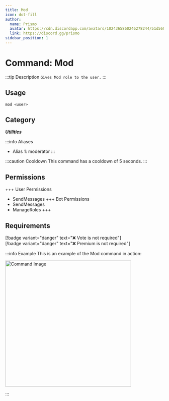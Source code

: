 ```yaml
---
title: Mod
icon: dot-fill
author:
  name: Prismo
  avatar: https://cdn.discordapp.com/avatars/1024365860246278244/51d5603eff69376da9a21e86b07a75bd.png?size=2048
  link: https://discord.gg/prismo
sidebar_position: 1
---
```



# Command: Mod

:::tip Description
`Gives Mod role to the user.`
:::

## Usage

```
mod <user>
```

## Category

_**Utilities**_

:::info Aliases
- Alias 1: moderator
:::

:::caution Cooldown
This command has a cooldown of 5 seconds.
:::

## Permissions

+++ User Permissions
- SendMessages
+++ Bot Permissions
- SendMessages
- ManageRoles
+++

## Requirements

[!badge variant="danger" text="❌ Vote is not required"]  
[!badge variant="danger" text="❌ Premium is not required"]

:::info Example
This is an example of the Mod command in action:

<img src="https://i.imgur.com/52sz1as.png" alt="Command Image" width="400"/>

:::

